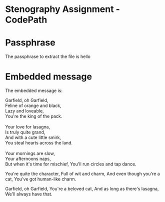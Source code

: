 # Stenography Assignment - CodePath

# Passphrase
The passphrase to extract the file is hello

# Embedded message
The embedded message is:

Garfield, oh Garfield,<br>
Feline of orange and black,<br>
Lazy and loveable,<br>
You're the king of the pack.<br>
<br>
Your love for lasagna,<br>
Is truly quite grand,<br>
And with a cute little smirk,<br>
You steal hearts across the land.<br>
<br>
Your mornings are slow,<br>
Your afternoons naps,<br>
But when it's time for mischief,
You'll run circles and tap dance.

You're quite the character,
Full of wit and charm,
And even though you're a cat,
You've got human-like charm.

Garfield, oh Garfield,
You're a beloved cat,
And as long as there's lasagna,
We'll always have that.
